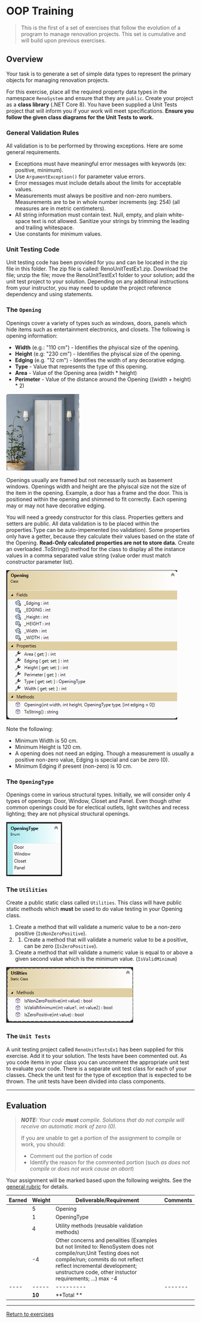 # OOP Training

> This is the first of a set of exercises that follow the evolution of a program to manage renovation projects. This set is cumulative and will build upon previous exercises.

## Overview

Your task is to generate a set of simple data types to represent the primary objects for managing renovation projects.

For this exercise, place all the required property data types in the namespace `RenoSystem` and ensure that they are `public`. Create your project as a **class library** (.NET Core 8). You have been supplied a Unit Tests project that will inform you if your work will meet specifications. **Ensure you follow the given class diagrams for the Unit Tests to work.**

### General Validation Rules

All validation is to be performed by throwing exceptions. Here are some general requirements.

- Exceptions must have meaningful error messages with keywords (ex: positive, minimum).
- Use `ArgumentException()` for parameter value errors.
- Error messages must include details about the limits for acceptable values.
- Measurements must always be positive and non-zero numbers. Measurements are to be in whole number increments (eg: 254) (all measures are in metric centimeters).
- All string information must contain text. Null, empty, and plain white-space text is not allowed. Sanitize your strings by trimming the leading and trailing whitespace.
- Use constants for minimum values.

### Unit Testing Code 

Unit testing code has been provided for you and can be located in the zip file in this folder. The zip file is called: RenoUnitTestEx1.zip. Download the file; unzip the file; move the RenoUnitTestEx1 folder to your solution; add the unit test project to your solution. Depending on any additional instructions from your instructor, you may need to update the project reference dependency and using statements.

### The `Opening`

Openings cover a variety of types such as windows, doors, panels which hide items such as entertainment electronics, and closets. The following is opening information:

- **Width** (e.g.: "110 cm") - Identifies the phyiscal size of the opening.
- **Height** (e.g: "230 cm") - Identifies the phyiscal size of the opening.
- **Edging** (e.g. "12 cm") - Identifies the width of any decorative edging.
- **Type** - Value that represents the type of this opening.
- **Area** - Value of the Opening area (width * height)
- **Perimeter** - Value of the distance around the Opening ((width + height) * 2)

![Opening](./Opening.png)

Openings usually are framed but not necessarily such as basement windows. Openings width and height are the phyiscal size not the size of the item in the opening. Example, a door has a frame and the door. This is positioned within the opening and shimmed to fit correctly. Each opening may or may not have decorative edging. 

 You will need a greedy constructor for this class. Properties getters and setters are public. All data validation is to be placed within the properties.Type can be auto-impemented (no validation). Some properties only have a getter, because they calculate their values based on the state of the Opening. **Read-Only calculated properties are not to store data.** Create an overloaded .ToString() method for the class to display all the instance values in a comma separated value string (value order must match constructor parameter list).

![Openning](./Opening-ClassDiagram.png)

Note the following:

- Minimum Width is 50 cm. 
- Minimum Height is 120 cm.
- A opening does not need an edging. Though a measurement is usually a positive non-zero value, Edging is special and can be zero (0).
- Minimum Edging if present (non-zero) is 10 cm.
### The `OpeningType`

Openings come in various structural types. Initially, we will consider only 4 types of openings: Door, Window, Closet and Panel. Even though other common openings could be for electical outlets, light switches and recess lighting; they are not physical structural openings.

![OpeningType](./OpeningType-ClassDiagram.png)

### The `Utilities`

Create a public static class called `Utilities`. This class will have public static methods which **must** be used to do value testing in your Opening class.

1. Create a method that will validate a numeric value to be a non-zero positive (`IsNonZeroPositive`). 
2. 1. Create a method that will validate a numeric value to be a positive, can be zero (`IsZeroPositive`). 
3. Create a method that will validate a numeric value is equal to or above a given second value which is the minimum value. (`IsValidMinimum`)

![Utilities](./Utilities-ClassDiagram.png)

### The `Unit Tests`

A unit testing project called `RenoUnitTestsEx1` has been supplied for this exercise. Add it to your solution. The tests have been commented out. As you code items in your class you can uncomment the appropriate unit test to evaluate your code. There is a separate unit test class for each of your classes. Check the unit test for the type of exception that is expected to be thrown. The unit tests have been divided into class components.

----

## Evaluation

> ***NOTE:** Your code **must** compile. Solutions that do not compile will receive an automatic mark of zero (0).*
> 
> If you are unable to get a portion of the assignment to compile or work, you should:
> - Comment out the  portion of code
> - Identify the reason for the commented portion (such *as does not compile* or *does not work cause an abort*)

Your assignment will be marked based upon the following weights. See the [general rubric](../../README.md#generalized-marking-rubric) for details.

| Earned | Weight | Deliverable/Requirement | Comments |
| ---- | ----- | --------- | ------- |
|  | 5 | Opening |   |
|  | 1 | OpeningType |   |
|  | 4 | Utility methods (reusable validation methods) |   |
|  | -4 | Other concerns and penalities (Examples but not limited to: RenoSystem does not compile/run;Unit Testing does not compile/run; commits do not reflect reflect incremental development; unstructure code, other instuctor requirements; ...) max -4 |   |
| ---- | ----- | --------- | ------- |
|  | **10** | **Total ** |    |

----
[Return to exercises](../README.md)

